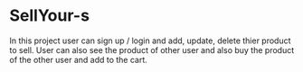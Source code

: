 # SellYour-s
In this project user can sign up / login and add, update, delete thier product to sell.
User can also see the product of other user and also buy the product of the other user and add to the cart.
